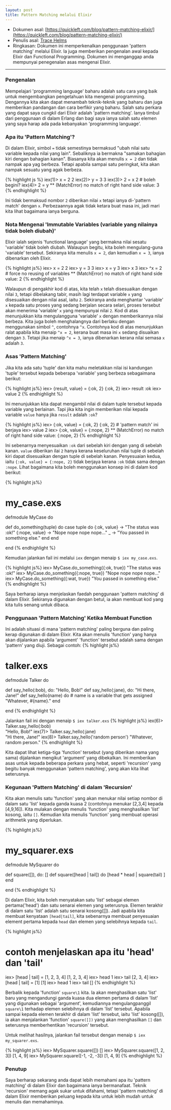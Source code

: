 ```yaml
---
layout: post
title: Pattern Matching melalui Elixir
---
```


- Dokumen asal: [https://quickleft.com/blog/pattern-matching-elixir/](https://quickleft.com/blog/pattern-matching-elixir/)
- Penulis asal: [Trace Helms](https://quickleft.com/blog/author/thelms/)
- Ringkasan: Dokumen ini memperkenalkan penggunaan 'pattern matching' melalui Elixir. Ia juga memberikan pengenalan awal kepada Elixir dan Functional Programming.  Dokumen ini menganggap anda mempunyai penegenalan asas mengenai Elixir.

---

### Pengenalan

Mempelajari 'programming language' baharu adalah satu cara yang baik untuk mengembangkan pengetahuan kita mengenai programming.  Dengannya kita akan dapat menambah teknik-teknik yang baharu dan juga memberikan pandangan dan cara berfikir yang baharu. Salah satu perkara yang dapat saya cungkil dari Elixir adalah 'pattern matching'.  Ianya timbul dari penggunaan di dalam Erlang dan bagi saya ianya salah satu elemen yang saya harap ada pada kebanyakan 'programming language'.

### Apa itu 'Pattern Matching'?

Di dalam Elixir, simbol `=` tidak semestinya bermaksud "ubah nilai satu variable kepada nilai yang lain".  Sebaliknya ia bermakna "samakan bahagian kiri dengan bahagian kanan".  Biasanya kita akan menulis `x = 2` dan tidak nampak apa yag berbeza.  Tetapi apabila sampai satu peringkat, kita akan nampak sesuatu yang agak berbeza.

{% highlight js %}
iex(1)> x = 2
2
iex(2)> y = 3
3
iex(3)> 2 = x
2 # boleh begini?
iex(4)> 2 = y
** (MatchError) no match of right hand side value: 3
{% endhighlight %}

Ini tidak bermaksud nombor `2` diberikan nilai `x` tetapi ianya di-'pattern match' dengan `x`.  Perbezaannya agak tidak ketara buat masa ini, jadi mari kita lihat bagaimana ianya berguna.

### Nota Mengenai 'Immutable Variables (variable yang nilainya tidak boleh diubah)'

Elixir ialah sejenis 'functional language' yang bermakna nilai sesatu 'variable' tidak boleh diubah.  Walaupun begitu, kita boleh mengulang-guna 'variable' tersebut.  Sekiranya kita menulis `x = 2`, dan kemudian `x = 3`, ianya dibenarkan oleh Elixir.

{% highlight js%} 
iex> x = 2
2
iex> y = 3
3
iex> x = y
3
iex> x
3
iex> ^x = 2 # force no reusing of variables
** (MatchError) no match of right hand side value: 2
{% endhighlight %}

Walaupun di pengakhir kod di atas, kita telah `x` telah disesuaikan dengan nilai `3`, tetapi dibelakang tabir, masih lagi terdapat variable `x` yang disesuaikan dengan nilai asal, iaitu `2`.  Sekiranya anda menghantar 'variable' `x` kepada satu proses yang sedang berjalan secara selari, proses tersebut akan menerima 'variable' `x` yang mempunyai nilai `2`.  Kod di atas menunjukkan kita mengulangguna 'variable' `x` dengan memberikannya nilai berbeza.  Kita juga boleh menghalangnya dari berlaku dengan menggunakan simbol `^`, contohnya `^x`.  Contohnya kod di atas menunjukkan ralat apabila kita menaip `^x = 2`, kerana buat masa ini `x` sedang disuaikan dengan `3`.  Tetapi jika menaip `^x = 3`, ianya dibenarkan kerana nilai semasa `x` adalah `3`.  

### Asas 'Pattern Matching'

Jika kita ada satu 'tuple' dan kita mahu meletakkan nilai isi kandungan 'tuple' tersebut kepada beberapa 'variable' yang berbeza sebagaimana berikut:

{% highlight js%} 
iex> {result, value} = {:ok, 2}
{:ok, 2}
iex> result
:ok
iex> value
2
{% endhighlight %}

Ini menunjukkan kita dapat mengambil nilai di dalam tuple tersebut kepada variable yang berlainan.
Tapi jika kita ingin memberikan nilai kepada variable `value` hanya jika `result` adalah `:ok`?

{% highlight js%} 
iex> {:ok, value} = {:ok, 2}
{:ok, 2} # 'pattern match' ini berjaya
iex> value
2
iex> {:ok, value} = {:nope, 2}
** (MatchError) no match of right hand side value: {:nope, 2}
{% endhighlight %}

Ini sebenarnya menyesuaikan `:ok` dari sebelah kiri dengan yang di sebelah kanan. `value` diberikan ilai `2` hanya kerana keseluruhan nilai tuple di sebelah kiri dapat disesuaikan dengan tuple di sebelah kanan. Penyesuaian kedua, iaitu `{:ok, value} = {:nope, 2}` tidak berjaya kerana `:ok` tidak sama dengan `:nope`.  Lihat bagaimana kita boleh menggunakan konsep ini di dalam kod berikut:

{% highlight js%} 
# my_case.exs
defmodule MyCase do

  def do_something(tuple) do
    case tuple do
      {:ok, value} ->
        "The status was :ok!"
      {:nope, value} ->
        "Nope nope nope nope..."
      _ ->
        "You passed in something else."
    end
  end

end
{% endhighlight %}

Kemudian jalankan fail ini melalui `iex` dengan menaip `$ iex my_case.exs`.

{% highlight js%} 
iex> MyCase.do_something({:ok, true})
"The status was :ok!"
iex> MyCase.do_something({:nope, true})
"Nope nope nope nope..."
iex> MyCase.do_something({:wat, true})
"You passed in something else."
{% endhighlight %}

Saya berharap ianya menjelaskan faedah penggunaan 'pattern matching' di dalam Elixir.  Sekiranya digunakan dengan betul, ia akan membuat kod yang kita tulis senang untuk dibaca.

### Penggunaan 'Pattern Matching' Ketika Membuat Function

Ini adalah situasi di mana 'pattern matching' paling berguna dan paling kerap digunakan di dalam Elixir.  Kita akan menulis 'function' yang hanya akan dijalankan apabila 'argument' 'function' tersebut adalah sama dengan 'pattern' yang diuji. Sebagai contoh:
{% highlight js%} 
# talker.exs
defmodule Talker do

  def say_hello(:bob), do: "Hello, Bob!"
  def say_hello(:jane), do: "Hi there, Jane!"
  def say_hello(name) do # name is a variable that gets assigned
    "Whatever, #{name}."
  end

end
{% endhighlight %}

Jalankan fail ini dengan menaip `$ iex talker.exs`
{% highlight js%} 
iex(6)> Talker.say_hello(:bob)           
"Hello, Bob!"
iex(7)> Talker.say_hello(:jane)          
"Hi there, Jane!"
iex(8)> Talker.say_hello('random person')
"Whatever, random person."
{% endhighlight %}

Kita dapat lihat ketiga-tiga 'function' tersebut (yang diberikan nama yang sama) dijalankan mengikut 'argument' yang dibekalkan.  Ini memberikan asas untuk kepada beberapa perkara yang hebat, seperti 'recursion' yang begitu banyak menggunakan 'pattern matching', yang akan kita lihat seterusnya.

### Kegunaan 'Pattern Matching' di dalam 'Recursion'

Kita akan menulis satu 'function' yang akan menukar nilai setiap nombor di dalam satu 'list' kepada ganda kuasa 2 (contohnya menukar [2,3,4] kepada [4,9,16]). Kita mulakan dengan menulis 'function' yang menghasilkan 'list' kosong, iaitu `[]`.  Kemudian kita menulis 'function' yang membuat operasi arithmetik yang diperlukan. 

{% highlight js%} 
# my_squarer.exs
defmodule MySquarer do

  def square([]), do: []
  def square([head | tail]) do
    [head * head | square(tail) ]
  end

end
{% endhighlight %}

Di dalam Elixir, kita boleh menyatakan satu 'list' sebagai elemen pertama('head') dan satu senarai elemen yang seterusnya. Elemen terakhir di dalam satu 'list' adalah satu senarai kosong([]).  Jadi apabila kita membuat kenyataan `[head|tail]`, kita sebenarnya membuat penyesuaian element pertama kepada `head` dan elemen yang selebihnya kepada `tail`.

{% highlight js%} 
# contoh menjelaskan apa itu 'head' dan 'tail'
iex> [head | tail] = [1, 2, 3, 4]
[1, 2, 3, 4]
iex> head
1
iex> tail
[2, 3, 4]
iex> [head | tail] = [1]
[1]
iex> head
1
iex> tail
[] 
{% endhighlight %}

Berbalik kepada 'function' `square\1` kita. Ia akan menghasilkan satu 'list' baru yang mengandungi ganda kuasa dua elemen pertama di dalam 'list' yang digunakan sebagai 'argument', kemudiannya mengulangpanggil `square\1` terhadap elemen selebihnya di dalam 'list' tersebut.  Apabila sampai kepada elemen terakhir di dalam 'list' tersebut, iaitu 'list' kosong([]), ia akan menjalankan 'function' `square([])` yang akan menghasilkan `[]` dan seterusnya memberhentikan 'recursion' tersebut.

Untuk melihat hasilnya, jalankan fail tersebut dengan menaip `$ iex my_squarer.exs`.

{% highlight js%} 
iex> MySquarer.square([])
[]
iex> MySquarer.square([1, 2, 3])
[1, 4, 9]
iex> MySquarer.square([-1, -2, -3])
[1, 4, 9]
{% endhighlight %}

### Penutup
Saya berharap sekarang anda dapat lebih memahami apa itu 'pattern matching' di dalam Elixir dan bagaimana ianya bermanafaat. Teknik 'recursion' memang agak sukar untuk difahami, tetapi 'pattern matching' di dalam Elixir memberikan peluang kepada kita untuk lebih mudah untuk menulis dan memahaminya. 


